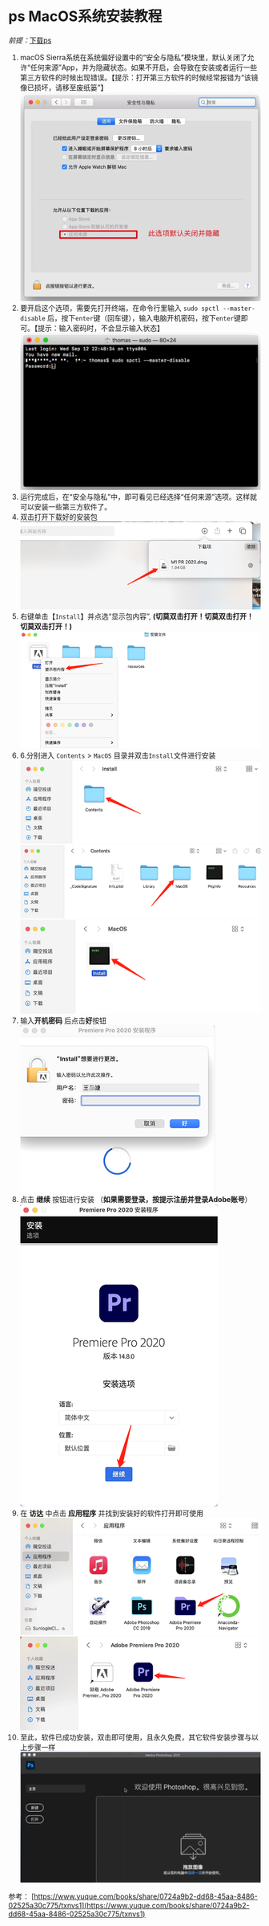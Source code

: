 # ps MacOS系统安装教程

*前提：*[下载ps]()

1. macOS Sierra系统在系统偏好设置中的“安全与隐私”模块里，默认关闭了允许“任何来源”App，并为隐藏状态。如果不开启，会导致在安装或者运行一些第三方软件的时候出现错误。【提示：打开第三方软件的时候经常报错为“该镜像已损坏，请移至废纸篓”】
![pic](./images/ps-1.png)
2. 要开启这个选项，需要先打开终端，在命令行里输入 `sudo spctl --master-disable` 后，按下`enter`键（回车键），输入电脑开机密码，按下`enter`键即可。【提示：输入密码时，不会显示输入状态】
![pic](./images/ps-2.png)
3. 运行完成后，在“安全与隐私”中，即可看见已经选择“任何来源”选项。这样就可以安装一些第三方软件了。
4. 双击打开下载好的安装包
![pic](./images/ps-4.png)
5. 右键单击【`Install`】并点选“显示包内容”, **(切莫双击打开！切莫双击打开！切莫双击打开！)**
![pic](./images/ps-5.png)
6. 6.分别进入 `Contents` > `MacOS` 目录并双击`Install`文件进行安装
![pic](./images/ps-6_1.png)
![pic](./images/ps-6_2.png)
![pic](./images/ps-6_3.png)
7. 输入**开机密码** 后点击**好**按钮
![pic](./images/ps-7.png)
8. 点击 **继续** 按钮进行安装 （**如果需要登录，按提示注册并登录Adobe账号**）
![pic](./images/ps-8.png)
9. 在 **访达** 中点击 **应用程序** 并找到安装好的软件打开即可使用
![pic](./images/ps-9_1.png)
![pic](./images/ps-9_2.png)
10. 至此，软件已成功安装，双击即可使用，且永久免费，其它软件安装步骤与以上步骤一样
![pic](./images/ps-10.jpeg)

参考：
[https://www.yuque.com/books/share/0724a9b2-dd68-45aa-8486-02525a30c775/txnvs1](https://www.yuque.com/books/share/0724a9b2-dd68-45aa-8486-02525a30c775/txnvs1)